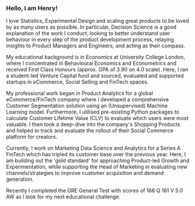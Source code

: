 ### Hello, I am Henry!

I love Statistics, Experimental Design and scaling great products to be loved by as many users as possible. In particular, Decision Science is a good explanation of the work I conduct, looking to better understand user behaviour in every step of the product development process, relaying insights to Product Managers and Engineers, and acting as their compass.

My educational background is in Economics at University College London, where I concentrated in Behavioural Economics and Econometrics and received First Class Honours (approx. GPA of 3.90 on 4.0 scale). Here, I ran a student-led Venture Capital fund and sourced, evaluated and supported startups in eCommerce, Social Selling and FinTech spaces.

My professional work began in Product Analytics for a global eCommerce/FinTech company where I developed a comprehensive Customer Segmentation solution using an (Unsupervised) Machine Learning model. Furthermore, I utilised pre-existing Python packages to calculate Customer Lifetime Value (CLV) to evaluate which users were most valuable. I then took a deep-dive into the company's Shopping Products and helped to track and evaluate the rollout of their Social Commerce platform for creators.

Currently, I work on Marketing Data Science and Analytics for a Series A FinTech which has tripled its customer base over the previous year. Here, I am building out the 'gold standard' for approaching Product-led Growth and Experimentation, while supporting the Head of Marketing in evaluating new channels/strategies to improve customer acquisition and demand generation. 

Recently I completed the GRE General Test with scores of 168 Q 161 V 5.0 AW as I look for my next educational challenge.
<!--
**henrybellhouse/henrybellhouse** is a ✨ _special_ ✨ repository because its `README.md` (this file) appears on your GitHub profile.

Here are some ideas to get you started:

- 🔭 I’m currently working on ...
- 🌱 I’m currently learning ...
- 👯 I’m looking to collaborate on ...
- 🤔 I’m looking for help with ...
- 💬 Ask me about ...
- 📫 How to reach me: ...
- 😄 Pronouns: ...
- ⚡ Fun fact: ...
-->

